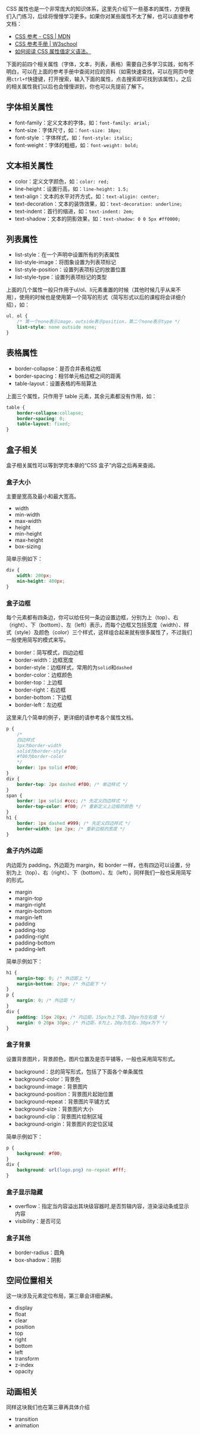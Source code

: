 CSS 属性也是一个非常庞大的知识体系，这里先介绍下一些基本的属性，方便我们入门练习，后续将慢慢学习更多。如果你对某些属性不太了解，也可以直接参考文档：

*   [CSS 参考 - CSS | MDN](https://developer.mozilla.org/zh-CN/docs/Web/CSS/Reference)
*   [CSS 参考手册 | W3school](http://www.w3school.com.cn/cssref/)
*   [如何阅读 CSS 属性值定义语法。](https://developer.mozilla.org/zh-CN/docs/Web/CSS/Value_definition_syntax)

下面的前四个相关属性（字体，文本，列表，表格）需要自己多学习实践，如有不明白，可以在上面的参考手册中查阅对应的资料（如需快速查找，可以在网页中使用`ctrl+f`快捷键，打开搜索，输入下面的属性，点击搜索即可找到该属性）。之后的相关属性我们以后也会慢慢讲到，你也可以先提前了解下。

## 字体相关属性

*   font-family：定义文本的字体，如：`font-family: arial;`
*   font-size：字体尺寸，如：`font-size: 18px;`
*   font-style ：字体样式，如：`font-style: italic;`
*   font-weight：字体的粗细，如：`font-weight: bold;`

## 文本相关属性

*   color：定义文字颜色，如：`color: red;`
*   line-height：设置行高，如：`line-height: 1.5;`
*   text-align：文本的水平对齐方式，如：`text-aligin: center;`
*   text-decoration：文本的装饰效果，如：`text-decoration: underline;`
*   text-indent：首行的缩进，如：`text-indent: 2em;`
*   text-shadow：文本的阴影效果，如：`text-shadow: 0 0 5px #ff0000;`

## 列表属性

*   list-style：在一个声明中设置所有的列表属性
*   list-style-image：将图象设置为列表项标记
*   list-style-position：设置列表项标记的放置位置
*   list-style-type：设置列表项标记的类型

上面的几个属性一般只作用于ul/ol、li元素重置的时候（其他时候几乎从来不用），使用的时候也是使用第一个简写的形式（简写形式以后的课程将会详细介绍），如：

```css
ul, ol {
    /* 第一个none表示image，outside表示position，第二个none表示type */  
    list-style: none outside none; 
}

```

## 表格属性

*   border-collapse：是否合并表格边框
*   border-spacing：相邻单元格边框之间的距离
*   table-layout：设置表格的布局算法

上面三个属性，只作用于 table 元素，其余元素都没有作用，如：

```css
table {
    border-collapse:collapse;
    border-spacing: 0;
    table-layout: fixed;
}

```

## 盒子相关

盒子相关属性可以等到学完本章的“CSS 盒子”内容之后再来查阅。

### 盒子大小

主要是宽高及最小和最大宽高。

*   width
*   min-width
*   max-width
*   height
*   min-height
*   max-height
*   box-sizing

简单示例如下：

```css
div {
    width: 200px;
    min-height: 400px;
}

```

### 盒子边框

每个元素都有四条边，你可以给任何一条边设置边框，分别为上（top）、右（right）、下（bottom）、左（left）表示，而每个边框又包括宽度（width）、样式（style）及颜色（color）三个样式，这样组合起来就有很多属性了，不过我们一般使用简写的模式来写。

*   border：简写模式，四边边框
*   border-width：边框宽度
*   border-style：边框样式，常用的为`solid`和`dashed`
*   border-color：边框颜色
*   border-top：上边框
*   border-right：右边框
*   border-bottom：下边框
*   border-left：左边框

这里来几个简单的例子，更详细的请参考各个属性文档。

```css
p {
    /* 
    四边样式 
    1px为border-width
    solid为border-style
    #f00为border-color
    */    
    border: 1px solid #f00; 
}
div {
    border-top: 2px dashed #f00; /* 单边样式 */
}
span {
    border: 1px solid #ccc; /* 先定义四边样式 */
    border-top-color: #f00; /* 重新定义上边框的颜色 */
}
h1 {
    border: 1px dashed #999; /* 先定义四边样式 */
    border-width: 1px 2px; /* 重新边框的宽度 */
}

```

### 盒子内外边距

内边距为 padding，外边距为 margin，和 border 一样，也有四边可以设置，分别为上（top）、右（right）、下（bottom）、左（left），同样我们一般也采用简写的形式。

*   margin
*   margin-top
*   margin-right
*   margin-bottom
*   margin-left
*   padding
*   padding-top
*   padding-right
*   padding-bottom
*   padding-left

简单示例如下：

```css
h1 {
    margin-top: 0; /* 外边距上 */
    margin-bottom: 20px; /* 外边距下 */
}
p {
    margin: 0; /* 外边距 */
}
div {
    padding: 15px 20px; /* 内边距，15px为上下值，20px为左右值 */
    margin: 0 20px 30px; /* 外边距，0为上，20p为左右，30px为下 */
}

```

### 盒子背景

设置背景图片，背景颜色，图片位置及是否平铺等，一般也采用简写形式。

*   background：总的简写形式，包括了下面各个单条属性
*   background-color：背景色
*   background-image：背景图片
*   background-position：背景图片起始位置
*   background-repeat：背景图片平铺方式
*   background-size：背景图片大小
*   background-clip：背景图片绘制区域
*   background-origin：背景图片的定位区域

简单示例如下：

```css
p {
    background: #f00;
}
div {
    background: url(logo.png) no-repeat #fff;
}

```

### 盒子显示隐藏

*   overflow：指定当内容溢出其块级容器时,是否剪辑内容，渲染滚动条或显示内容
*   visibility：是否可见

### 盒子其他

*   border-radius：圆角
*   box-shadow：阴影

## 空间位置相关

这一块涉及元素定位布局，第三章会详细讲解。

*   display
*   float
*   clear
*   position
*   top
*   right
*   bottom
*   left
*   transform
*   z-index
*   opacity

## 动画相关

同样这块我们也在第三章再具体介绍

*   transition
*   animation